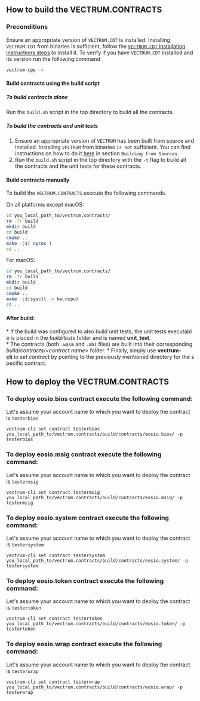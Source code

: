 ## How to build the VECTRUM.CONTRACTS

### Preconditions
Ensure an appropriate version of `VECTRUM.CDT` is installed. Installing `VECTRUM.CDT` from binaries is sufficient, follow the [`VECTRUM.CDT` installation instructions steps](https://github.com/vectrum-core/vectrum.cdt/tree/master/#binary-releases) to install it. To verify if you have `VECTRUM.CDT` installed and its version run the following command 

```sh
vectrum-cpp -v
```

#### Build contracts using the build script

##### To build contracts alone
Run the `build.sh` script in the top directory to build all the contracts.

##### To build the contracts and unit tests
1. Ensure an appropriate version of `VECTRUM` has been built from source and installed. Installing `VECTRUM` from binaries `is not` sufficient. You can find instructions on how to do it [here](https://github.com/vectrum-core/vectrum/blob/master/README.md) in section `Building from Sources`.
2. Run the `build.sh` script in the top directory with the `-t` flag to build all the contracts and the unit tests for these contracts.

#### Build contracts manually

To build the `VECTRUM.CONTRACTS` execute the following commands.

On all platforms except macOS:
```sh
cd you_local_path_to/vectrum.contracts/
rm -fr build
mkdir build
cd build
cmake ..
make -j$( nproc )
cd ..
```

For macOS:
```sh
cd you_local_path_to/vectrum.contracts/
rm -fr build
mkdir build
cd build
cmake ..
make -j$(sysctl -n hw.ncpu)
cd ..
```

#### After build:
* If the build was configured to also build unit tests, the unit tests executable is placed in the _build/tests_ folder and is named __unit_test__.
* The contracts (both `.wasm` and `.abi` files) are built into their corresponding _build/contracts/\<contract name\>_ folder.
* Finally, simply use __vectrum-cli__ to _set contract_ by pointing to the previously mentioned directory for the specific contract.

## How to deploy the VECTRUM.CONTRACTS

### To deploy eosio.bios contract execute the following command:
Let's assume your account name to which you want to deploy the contract is `testerbios`
```
vectrum-cli set contract testerbios you_local_path_to/vectrum.contracts/build/contracts/eosio.bios/ -p testerbios
```

### To deploy eosio.msig contract execute the following command:
Let's assume your account name to which you want to deploy the contract is `testermsig`
```
vectrum-cli set contract testermsig you_local_path_to/vectrum.contracts/build/contracts/eosio.msig/ -p testermsig
```

### To deploy eosio.system contract execute the following command:
Let's assume your account name to which you want to deploy the contract is `testersystem`
```
vectrum-cli set contract testersystem you_local_path_to/vectrum.contracts/build/contracts/eosio.system/ -p testersystem
```

### To deploy eosio.token contract execute the following command:
Let's assume your account name to which you want to deploy the contract is `testertoken`
```
vectrum-cli set contract testertoken you_local_path_to/vectrum.contracts/build/contracts/eosio.token/ -p testertoken
```

### To deploy eosio.wrap contract execute the following command:
Let's assume your account name to which you want to deploy the contract is `testerwrap`
```
vectrum-cli set contract testerwrap you_local_path_to/vectrum.contracts/build/contracts/eosio.wrap/ -p testerwrap
```